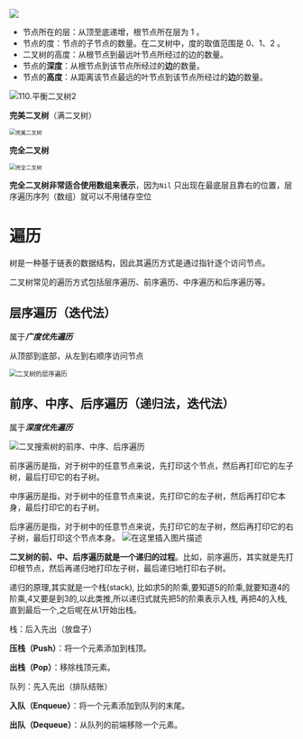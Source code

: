 ![](https://s2.loli.net/2024/06/03/hA18BgHJLxXy4Z9.png)

- 节点所在的层：从顶至底递增，根节点所在层为 1 。
- 节点的度：节点的子节点的数量。在二叉树中，度的取值范围是 0、1、2 。
- 二叉树的高度：从根节点到最远叶节点所经过的边的数量。
- 节点的**深度**：从根节点到该节点所经过的**边**的数量。
- 节点的**高度**：从距离该节点最远的叶节点到该节点所经过的**边**的数量。

![110.平衡二叉树2](https://s2.loli.net/2024/06/05/bGW9dUVO2ahEozC.png)



**完美二叉树**（满二叉树）

<img src="https://s2.loli.net/2024/06/03/eyn2VojtU9QkWY4.png" alt="完美二叉树" style="zoom: 67%;" />

**完全二叉树**

<img src="https://s2.loli.net/2024/06/03/I5yThwgn7kUaxcE.png" alt="完全二叉树" style="zoom:67%;" />

**完全二叉树非常适合使用数组来表示**，因为`Nil` 只出现在最底层且靠右的位置，层序遍历序列（数组）就可以不用储存空位



# 遍历

树是一种基于链表的数据结构，因此其遍历方式是通过指针逐个访问节点。

二叉树常见的遍历方式包括层序遍历、前序遍历、中序遍历和后序遍历等。

## 层序遍历（迭代法）

属于***广度优先遍历***

从顶部到底部，从左到右顺序访问节点

<img src="https://s2.loli.net/2024/06/03/JQXNn3ev5Vd6cWu.png" alt="二叉树的层序遍历" style="zoom: 80%;" />

## 前序、中序、后序遍历（递归法，迭代法）

属于***深度优先遍历***

![二叉搜索树的前序、中序、后序遍历](https://s2.loli.net/2024/06/03/Gq69pBU8bHWZQDw.png)

前序遍历是指，对于树中的任意节点来说，先打印这个节点，然后再打印它的左子树，最后打印它的右子树。

中序遍历是指，对于树中的任意节点来说，先打印它的左子树，然后再打印它本身，最后打印它的右子树。

后序遍历是指，对于树中的任意节点来说，先打印它的左子树，然后再打印它的右子树，最后打印这个节点本身。
![在这里插入图片描述](https://s2.loli.net/2024/06/05/zdpDX7wKRgebj38.png)

**二叉树的前、中、后序遍历就是一个递归的过程**。比如，前序遍历，其实就是先打印根节点，然后再递归地打印左子树，最后递归地打印右子树。

递归的原理,其实就是一个栈(stack), 比如求5的阶乘,要知道5的阶乘,就要知道4的阶乘,4又要是到3的,以此类推,所以递归式就先把5的阶乘表示入栈, 再把4的入栈,直到最后一个,之后呢在从1开始出栈。



栈：后入先出（放盘子）

**压栈（Push）**：将一个元素添加到栈顶。

**出栈（Pop）**：移除栈顶元素。



队列：先入先出（排队结账）

**入队（Enqueue）**：将一个元素添加到队列的末尾。

**出队（Dequeue）**：从队列的前端移除一个元素。

